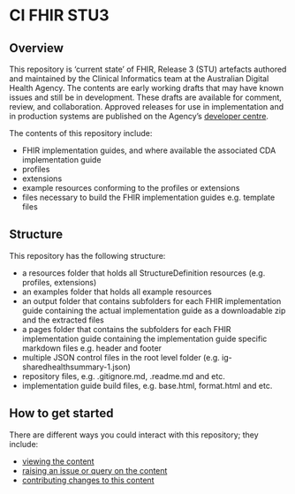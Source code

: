 # CI FHIR STU3  

## Overview
This repository is ‘current state’ of FHIR, Release 3 (STU) artefacts authored and maintained by the Clinical Informatics team at the Australian Digital Health Agency. The contents are early working drafts that may have known issues and still be in development. These drafts are available for comment, review, and collaboration. Approved releases for use in implementation and in production systems are published on the Agency’s [developer centre]( https://developer.digitalhealth.gov.au/).

The contents of this repository include:
- FHIR implementation guides, and where available the associated CDA implementation guide
- profiles
- extensions
- example resources conforming to the profiles or extensions
- files necessary to build the FHIR implementation guides e.g. template files


## Structure
This repository has the following structure: 
- a resources folder that holds all StructureDefinition resources (e.g. profiles, extensions)
- an examples folder that holds all example resources
- an output folder that contains subfolders for each FHIR implementation guide containing the actual implementation guide as a downloadable zip and the extracted files
- a pages folder that contains the subfolders for each FHIR implementation guide containing the implementation guide specific markdown files e.g. header and footer
- multiple JSON control files in the root level folder (e.g. ig-sharedhealthsummary-1.json)
- repository files, e.g. .gitignore.md, .readme.md and etc.
- implementation guide build files, e.g. base.html, format.html and etc.

 
## How to get started
There are different ways you could interact with this repository; they include:
* [viewing the content](VIEWING.md)
* [raising an issue or query on the content](ISSUES.md)
* [contributing changes to this content](CONTRIBUTING.md)
